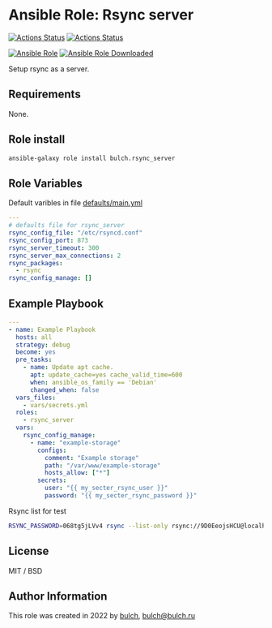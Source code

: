 # Ansible Role: Rsync server


[![Actions Status](https://github.com/bulch/ansible-role-rsync-server/actions/workflows/ci.yml/badge.svg)](https://github.com/bulch/ansible-role-rsync-server/actions) [![Actions Status](https://github.com/bulch/ansible-role-rsync-server/actions/workflows/release.yml/badge.svg)](https://github.com/bulch/ansible-role-rsync-server/actions)

[![Ansible Role](https://img.shields.io/ansible/role/61117?style=for-the-badge)](https://galaxy.ansible.com/bulch/rsync_server/) [![Ansible Role Downloaded](https://img.shields.io/ansible/role/d/61117?style=for-the-badge)](https://galaxy.ansible.com/bulch/rsync_server/)

Setup rsync as a server.

## Requirements

None.

## Role install

```bash
ansible-galaxy role install bulch.rsync_server
```

## Role Variables

Default varibles in file [defaults/main.yml](defaults/main.yml)

```yaml
---
# defaults file for rsync_server
rsync_config_file: "/etc/rsyncd.conf"
rsync_config_port: 873
rsync_server_timeout: 300
rsync_server_max_connections: 2
rsync_packages:
  - rsync
rsync_config_manage: []
```


## Example Playbook

```yaml
---
- name: Example Playbook
  hosts: all
  strategy: debug
  become: yes
  pre_tasks:
    - name: Update apt cache.
      apt: update_cache=yes cache_valid_time=600
      when: ansible_os_family == 'Debian'
      changed_when: false
  vars_files:
    - vars/secrets.yml
  roles:
    - rsync_server
  vars:
    rsync_config_manage:
      - name: "example-storage"
        configs:
          comment: "Example storage"
          path: "/var/www/example-storage"
          hosts_allow: ["*"]
        secrets:
          user: "{{ my_secter_rsync_user }}"
          password: "{{ my_secter_rsync_password }}"
```

Rsync list for test

```bash
RSYNC_PASSWORD=068tg5jLVv4 rsync --list-only rsync://9D0EeojsHCU@localhost:873/example-storage
```

## License

MIT / BSD

## Author Information

This role was created in 2022 by [bulch](https://bulch.ru), <bulch@bulch.ru>
